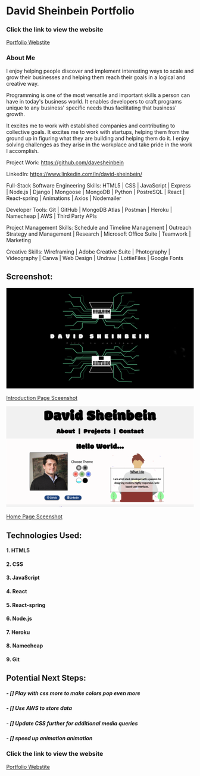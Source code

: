 # **David Sheinbein Portfolio**

### Click the link to view the website
[Portfolio Webstite](http://www.davidsheinbeinportfolio.com/) 

### About Me
I enjoy helping people discover and implement interesting ways to scale and grow their businesses and helping them reach their goals in a logical and creative way.

Programming is one of the most versatile and important skills a person can have in today's business world. It enables developers to craft programs unique to any business' specific needs thus facilitating that business' growth.

It excites me to work with established companies and contributing to collective goals.  It excites me to work with startups, helping them from the ground up in  figuring what they are building and helping them do it. I enjoy solving challenges as they arise in the workplace and take pride in the work I accomplish.

Project Work:
https://github.com/davesheinbein

LinkedIn:
https://www.linkedin.com/in/david-sheinbein/

Full-Stack Software Engineering Skills:
HTML5 | CSS | JavaScript | Express | Node.js | Django | Mongoose | MongoDB | Python | PostreSQL | React | React-spring | Animations | Axios | Nodemailer

Developer Tools:
Git | GitHub | MongoDB Atlas | Postman | Heroku | Namecheap | AWS | Third Party APIs

Project Management Skills:
Schedule and Timeline Management | Outreach Strategy and Management | Research | Microsoft Office Suite | Teamwork | Marketing

Creative Skills:
Wireframing | Adobe Creative Suite | Photography | Videography | Canva | Web Design | Undraw | LottieFiles | Google Fonts

## Screenshot:

![Introduction Page Sceenshot](screenshots/portfolio-intro-screenshot.png)

[Introduction Page Sceenshot](https://imgur.com/jmH30xV)

![Home Page Sceenshot](screenshots/portfolio-screenshot.png)

[Home Page Sceenshot](https://imgur.com/UE1XA40)

## Technologies Used: 

#### 1. HTML5
#### 2. CSS
#### 3. JavaScript
#### 4. React
#### 5. React-spring
#### 6. Node.js
#### 7. Heroku
#### 8. Namecheap
#### 9. Git


## Potential Next Steps: 

##### - [] Play with css more to make colors pop even more
##### - [] Use AWS to store data
##### - [] Update CSS further for additional media queries
##### - [] speed up animation animation


### Click the link to view the website
[Portfolio Webstite](http://www.davidsheinbeinportfolio.com/) 
